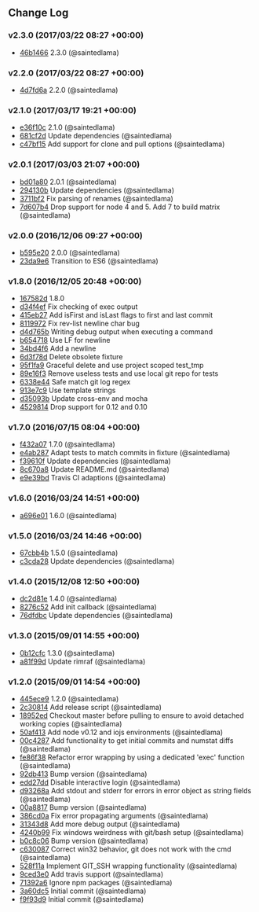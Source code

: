 ## Change Log

### v2.3.0 (2017/03/22 08:27 +00:00)
- [46b1466](https://github.com/saintedlama/git-visit/commit/46b146661f4825327065159c07684ed67d8c78da) 2.3.0 (@saintedlama)

### v2.2.0 (2017/03/22 08:27 +00:00)
- [4d7fd6a](https://github.com/saintedlama/git-visit/commit/4d7fd6abe24b8140c064a8c8359f4a19c8abca2d) 2.2.0 (@saintedlama)

### v2.1.0 (2017/03/17 19:21 +00:00)
- [e36f10c](https://github.com/saintedlama/git-visit/commit/e36f10c3893a321ba0b0db9f4f3385c7f0ba542a) 2.1.0 (@saintedlama)
- [681cf2d](https://github.com/saintedlama/git-visit/commit/681cf2d897d1f5b46e1133f26eee0a577d3a504c) Update dependencies (@saintedlama)
- [c47bf15](https://github.com/saintedlama/git-visit/commit/c47bf15e4bb8919b7447fed56bb97d09bd335c79) Add support for clone and pull options (@saintedlama)

### v2.0.1 (2017/03/03 21:07 +00:00)
- [bd01a80](https://github.com/saintedlama/git-visit/commit/bd01a80638c33b27c6a7de99539e50b602a248f0) 2.0.1 (@saintedlama)
- [294130b](https://github.com/saintedlama/git-visit/commit/294130b83212be6cf4951d1a6f87b21772e0eaa2) Update dependencies (@saintedlama)
- [3711bf2](https://github.com/saintedlama/git-visit/commit/3711bf24f5267233df84ed09100a93e776863574) Fix parsing of renames (@saintedlama)
- [7d607b4](https://github.com/saintedlama/git-visit/commit/7d607b480c5437554ec540816c9792493907ae7f) Drop support for node 4 and 5. Add 7 to build matrix (@saintedlama)

### v2.0.0 (2016/12/06 09:27 +00:00)
- [b595e20](https://github.com/saintedlama/git-visit/commit/b595e2081bea26baf5071ed925d07729928f86a6) 2.0.0 (@saintedlama)
- [23da9e6](https://github.com/saintedlama/git-visit/commit/23da9e6959e13dfef570115d5776dc36579d1a39) Transition to ES6 (@saintedlama)

### v1.8.0 (2016/12/05 20:48 +00:00)
- [167582d](https://github.com/saintedlama/git-visit/commit/167582ddcad0f3992843588b1487394dfbda3dfb) 1.8.0
- [d34f4ef](https://github.com/saintedlama/git-visit/commit/d34f4ef6b96090913839b158423d912bd18a585f) Fix checking of exec output
- [415eb27](https://github.com/saintedlama/git-visit/commit/415eb27226af28daab56f068f4266403e2a24f58) Add isFirst and isLast flags to first and last commit
- [8119972](https://github.com/saintedlama/git-visit/commit/8119972609a9982fd6816fadf3915e99d23372a8) Fix rev-list newline char bug
- [d4d765b](https://github.com/saintedlama/git-visit/commit/d4d765b7ed60b3b53733e7fbd384857dc70b5fc5) Writing debug output when executing a command
- [b654718](https://github.com/saintedlama/git-visit/commit/b65471844c24d4918d34f7f410779dfd68b1b9be) Use LF for newline
- [34bd4f6](https://github.com/saintedlama/git-visit/commit/34bd4f69b06d6502d884f49a4dc41bc6adf443e3) Add a newline
- [6d3f78d](https://github.com/saintedlama/git-visit/commit/6d3f78d9f99f3eec38ff518abbba6d323c9f260c) Delete obsolete fixture
- [95f1fa9](https://github.com/saintedlama/git-visit/commit/95f1fa95cafa07ef7be8885338588b909f4edaa7) Graceful delete and use project scoped test_tmp
- [89e16f3](https://github.com/saintedlama/git-visit/commit/89e16f33a345db89066f12afb09673f7ad57c38a) Remove useless tests and use local git repo for tests
- [6338e44](https://github.com/saintedlama/git-visit/commit/6338e44fec4a0accef9fded5d3a5f683da4b4bbc) Safe match git log regex
- [913e7c9](https://github.com/saintedlama/git-visit/commit/913e7c967a0babe53c4daffaba99046db5d25dc4) Use template strings
- [d35093b](https://github.com/saintedlama/git-visit/commit/d35093bca5b4bc4ce1d676f319e214be1938d83a) Update cross-env and mocha
- [4529814](https://github.com/saintedlama/git-visit/commit/4529814f86490de8706e0424275e6bb792cda5b5) Drop support for 0.12 and 0.10

### v1.7.0 (2016/07/15 08:04 +00:00)
- [f432a07](https://github.com/saintedlama/git-visit/commit/f432a073202d51a65ae22990a297bc6ba56cefe2) 1.7.0 (@saintedlama)
- [e4ab287](https://github.com/saintedlama/git-visit/commit/e4ab2874206419ac14bdf90ac28d51fbb46f59b0) Adapt tests to match commits in fixture (@saintedlama)
- [f39610f](https://github.com/saintedlama/git-visit/commit/f39610f6deb55ab1f84fb588c191241fdac10b82) Update dependencies (@saintedlama)
- [8c670a8](https://github.com/saintedlama/git-visit/commit/8c670a83518930ee86c2fa133c96080edfda4209) Update README.md (@saintedlama)
- [e9e39bd](https://github.com/saintedlama/git-visit/commit/e9e39bd2d51a52fd08a13f991be4500d8655b3e1) Travis CI adaptions (@saintedlama)

### v1.6.0 (2016/03/24 14:51 +00:00)
- [a696e01](https://github.com/saintedlama/git-visit/commit/a696e0192c3e5b1edf18d7235ac22841b9f66568) 1.6.0 (@saintedlama)

### v1.5.0 (2016/03/24 14:46 +00:00)
- [67cbb4b](https://github.com/saintedlama/git-visit/commit/67cbb4b93ce2878068bf609369d3e2472f477c93) 1.5.0 (@saintedlama)
- [c3cda28](https://github.com/saintedlama/git-visit/commit/c3cda28803a2a96b560c476e162aa45ce8ebb1b5) Update dependencies (@saintedlama)

### v1.4.0 (2015/12/08 12:50 +00:00)
- [dc2d81e](https://github.com/saintedlama/git-visit/commit/dc2d81e624a4cef4b2e507a0118e059bc94110fb) 1.4.0 (@saintedlama)
- [8276c52](https://github.com/saintedlama/git-visit/commit/8276c52cf441961298849d3a11e85dc2c5e023e4) Add init callback (@saintedlama)
- [76dfdbc](https://github.com/saintedlama/git-visit/commit/76dfdbc536d8eb621b39bc2fe71c5f002a476a72) Update dependencies (@saintedlama)

### v1.3.0 (2015/09/01 14:55 +00:00)
- [0b12cfc](https://github.com/saintedlama/git-visit/commit/0b12cfc110e7b1a37ed0557cb2000f77340e275f) 1.3.0 (@saintedlama)
- [a81f99d](https://github.com/saintedlama/git-visit/commit/a81f99d115820ee9c0e0b5b19e82e3cfc6bdac7a) Update rimraf (@saintedlama)

### v1.2.0 (2015/09/01 14:54 +00:00)
- [445ece9](https://github.com/saintedlama/git-visit/commit/445ece9417d30632bc2b2065185294c6ff58ae38) 1.2.0 (@saintedlama)
- [2c30814](https://github.com/saintedlama/git-visit/commit/2c308143e0f4caffe72cd7253031e8893bd16013) Add release script (@saintedlama)
- [18952ed](https://github.com/saintedlama/git-visit/commit/18952ed25f225e97f7285383b08ce31064007780) Checkout master before pulling to ensure to avoid detached working copies (@saintedlama)
- [50af413](https://github.com/saintedlama/git-visit/commit/50af413d7e2c40f61e164f45087851fc540a8f87) Add node v0.12 and iojs environments (@saintedlama)
- [00c4287](https://github.com/saintedlama/git-visit/commit/00c42874dc67c4e57fc59d678d8b5f5d9aa28496) Add functionality to get initial commits and numstat diffs (@saintedlama)
- [fe86f38](https://github.com/saintedlama/git-visit/commit/fe86f38245f09c0e26dc4bbc7dc1015ffad43ab0) Refactor error wrapping by using a dedicated 'exec' function (@saintedlama)
- [92db413](https://github.com/saintedlama/git-visit/commit/92db413d526535c4795e321b68cb26ca0d4d7f49) Bump version (@saintedlama)
- [edd27dd](https://github.com/saintedlama/git-visit/commit/edd27dd0254ef6f089bf7d9aed310dcf2f0be38f) Disable interactive login (@saintedlama)
- [d93268a](https://github.com/saintedlama/git-visit/commit/d93268af12c720d0c3ca416ce7c4f7c7126b6165) Add stdout and stderr for errors in error object as string fields (@saintedlama)
- [00a8817](https://github.com/saintedlama/git-visit/commit/00a8817b3fbb5bfd1d49e1d8bff7a965efdba5aa) Bump version (@saintedlama)
- [386cd0a](https://github.com/saintedlama/git-visit/commit/386cd0a60c4245b10ab09b35f9b0e0935f6f8a5e) Fix error propagating arguments (@saintedlama)
- [31343d8](https://github.com/saintedlama/git-visit/commit/31343d8c403d5806d12da98fc3533820ec8e4a0a) Add more debug output (@saintedlama)
- [4240b99](https://github.com/saintedlama/git-visit/commit/4240b99da1a699e29567ea9b2e2329cdf6fc49ee) Fix windows weirdness with git/bash setup (@saintedlama)
- [b0c8c06](https://github.com/saintedlama/git-visit/commit/b0c8c064b12e9edccfd0e4e9272d11aef8c549ac) Bump version (@saintedlama)
- [c630087](https://github.com/saintedlama/git-visit/commit/c63008759853e3e75d108e8b169f3ff1fd127fdf) Correct win32 behavior, git does not work with the cmd (@saintedlama)
- [528f11a](https://github.com/saintedlama/git-visit/commit/528f11aa6038ce1f5558ca1ab0dc75590db886e5) Implement GIT_SSH wrapping functionality (@saintedlama)
- [9ced3e0](https://github.com/saintedlama/git-visit/commit/9ced3e024233e8a51c31d22e8b2e2ba6edf9bc89) Add travis support (@saintedlama)
- [71392a6](https://github.com/saintedlama/git-visit/commit/71392a6491fd0ded016af088752161df78bf024a) Ignore npm packages (@saintedlama)
- [3a60dc5](https://github.com/saintedlama/git-visit/commit/3a60dc5910b37194b1098c92e219888eae488649) Initial commit (@saintedlama)
- [f9f93d9](https://github.com/saintedlama/git-visit/commit/f9f93d9c1cce9d26d7befcecddfdd24b68f2e5de) Initial commit (@saintedlama)